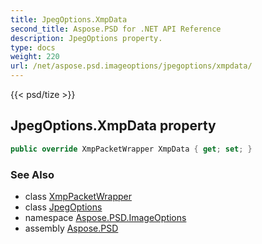 ```yaml
---
title: JpegOptions.XmpData
second_title: Aspose.PSD for .NET API Reference
description: JpegOptions property. 
type: docs
weight: 220
url: /net/aspose.psd.imageoptions/jpegoptions/xmpdata/
---
```

{{< psd/tize >}}
## JpegOptions.XmpData property

```csharp
public override XmpPacketWrapper XmpData { get; set; }
```

### See Also

* class [XmpPacketWrapper](../../../aspose.psd.xmp/xmppacketwrapper/)
* class [JpegOptions](../)
* namespace [Aspose.PSD.ImageOptions](../../jpegoptions/)
* assembly [Aspose.PSD](../../../)



